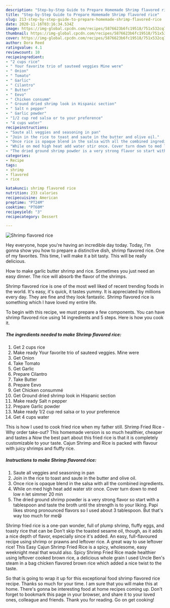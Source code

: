 ```yaml
---
description: "Step-by-Step Guide to Prepare Homemade Shrimp flavored rice"
title: "Step-by-Step Guide to Prepare Homemade Shrimp flavored rice"
slug: 213-step-by-step-guide-to-prepare-homemade-shrimp-flavored-rice
date: 2020-11-16T03:16:34.534Z
image: https://img-global.cpcdn.com/recipes/5876623b6fc19518/751x532cq70/shrimp-flavored-rice-recipe-main-photo.jpg
thumbnail: https://img-global.cpcdn.com/recipes/5876623b6fc19518/751x532cq70/shrimp-flavored-rice-recipe-main-photo.jpg
cover: https://img-global.cpcdn.com/recipes/5876623b6fc19518/751x532cq70/shrimp-flavored-rice-recipe-main-photo.jpg
author: Dora Reed
ratingvalue: 4.1
reviewcount: 10
recipeingredient:
- "2 cups rice"
- " Your favorite trio of sauteed veggies Mine were"
- " Onion"
- " Tomato"
- " Garlic"
- " Cilantro"
- " Butter"
- " Eevo"
- " Chicken consumm"
- " Ground dried shrimp look in Hispanic section"
- " Salt n pepper"
- " Garlic powder"
- "1/2 cup red salsa or to your preference"
- "4 cups water"
recipeinstructions:
- "Saute all veggies and seasoning in pan"
- "Join in the rice to toast and saute in the butter and olive oil."
- "Once rice is opaque blend in the salsa with all the combined ingredients."
- "While on med high heat add water stir once. Cover turn down to med low n let simmer 20 min"
- "The dried ground shrimp powder is a very strong flavor so start with a tablespoon and taste the broth until the strength is to your liking. Papi likes strong pronounced flavors so I used about 3 tablespoon. But that&#39;s way too much for me😆"
categories:
- Recipe
tags:
- shrimp
- flavored
- rice

katakunci: shrimp flavored rice 
nutrition: 233 calories
recipecuisine: American
preptime: "PT24M"
cooktime: "PT60M"
recipeyield: "3"
recipecategory: Dessert

---
```



![Shrimp flavored rice](https://img-global.cpcdn.com/recipes/5876623b6fc19518/751x532cq70/shrimp-flavored-rice-recipe-main-photo.jpg)

Hey everyone, hope you're having an incredible day today. Today, I'm gonna show you how to prepare a distinctive dish, shrimp flavored rice. One of my favorites. This time, I will make it a bit tasty. This will be really delicious.

How to make garlic butter shrimp and rice. Sometimes you just need an easy dinner. The rice will absorb the flavor of the shrimps.

Shrimp flavored rice is one of the most well liked of recent trending foods in the world. It's easy, it's quick, it tastes yummy. It is appreciated by millions every day. They are fine and they look fantastic. Shrimp flavored rice is something which I have loved my entire life.


To begin with this recipe, we must prepare a few components. You can have shrimp flavored rice using 14 ingredients and 5 steps. Here is how you cook it.

<!--inarticleads1-->

##### The ingredients needed to make Shrimp flavored rice:

1. Get 2 cups rice
1. Make ready  Your favorite trio of sauteed veggies. Mine were
1. Get  Onion
1. Take  Tomato
1. Get  Garlic
1. Prepare  Cilantro
1. Take  Butter
1. Prepare  Eevo
1. Get  Chicken consummé
1. Get  Ground dried shrimp look in Hispanic section
1. Make ready  Salt n pepper
1. Prepare  Garlic powder
1. Make ready 1/2 cup red salsa or to your preference
1. Get 4 cups water


This is how I used to cook fried rice when my father still. Shrimp Fried Rice - Why order take-out? This homemade version is so much healthier, cheaper and tastes a Now the best part about this fried rice is that it is completely customizable to your taste. Cajun Shrimp and Rice is packed with flavour with juicy shrimps and fluffy rice. 

<!--inarticleads2-->

##### Instructions to make Shrimp flavored rice:

1. Saute all veggies and seasoning in pan
1. Join in the rice to toast and saute in the butter and olive oil.
1. Once rice is opaque blend in the salsa with all the combined ingredients.
1. While on med high heat add water stir once. Cover turn down to med low n let simmer 20 min
1. The dried ground shrimp powder is a very strong flavor so start with a tablespoon and taste the broth until the strength is to your liking. Papi likes strong pronounced flavors so I used about 3 tablespoon. But that&#39;s way too much for me😆


Shrimp fried rice is a one-pan wonder, full of plump shrimp, fluffy eggs, and toasty rice that can be Don&#39;t skip the toasted sesame oil, though, as it adds a nice depth of flavor, especially since it&#39;s added. An easy, full-flavoured recipe using shrimp or prawns and leftover rice. A great way to use leftover rice! This Easy Cajun Shrimp Fried Rice is a spicy, wholesome, easy weeknight meal that would also. Spicy Shrimp Fried Rice made healthier using leftover cooked brown rice, a delicious whole grain I used Uncle Ben&#39;s steam in a bag chicken flavored brown rice which added a nice twist to the taste. 

So that is going to wrap it up for this exceptional food shrimp flavored rice recipe. Thanks so much for your time. I am sure that you will make this at home. There's gonna be interesting food at home recipes coming up. Don't forget to bookmark this page in your browser, and share it to your loved ones, colleague and friends. Thank you for reading. Go on get cooking!
